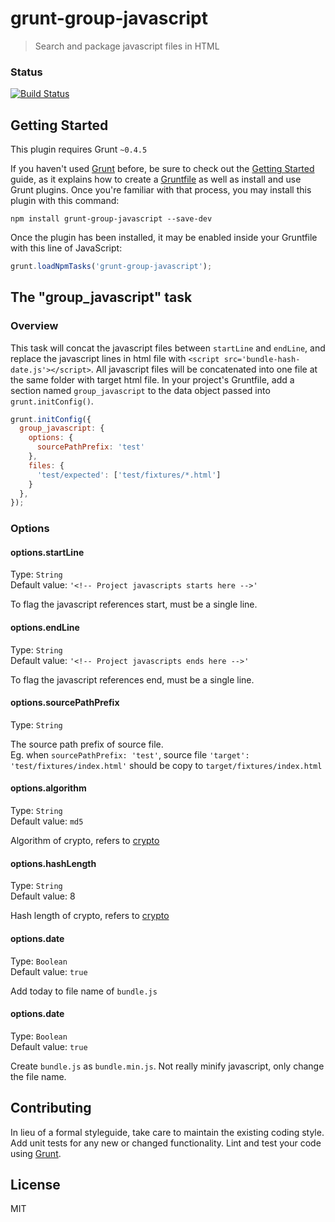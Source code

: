 # grunt-group-javascript

> Search and package javascript files in HTML

### Status
[![Build Status](https://travis-ci.org/bradwoo8621/grunt-group-javascript.png)](https://travis-ci.org/bradwoo8621/grunt-group-javascript)

## Getting Started
This plugin requires Grunt `~0.4.5`

If you haven't used [Grunt](http://gruntjs.com/) before, be sure to check out the [Getting Started](http://gruntjs.com/getting-started) guide, as it explains how to create a [Gruntfile](http://gruntjs.com/sample-gruntfile) as well as install and use Grunt plugins. Once you're familiar with that process, you may install this plugin with this command:

```shell
npm install grunt-group-javascript --save-dev
```

Once the plugin has been installed, it may be enabled inside your Gruntfile with this line of JavaScript:

```js
grunt.loadNpmTasks('grunt-group-javascript');
```

## The "group_javascript" task

### Overview
This task will concat the javascript files between `startLine` and `endLine`, and replace the javascript lines in html file with `<script src='bundle-hash-date.js'></script>`. All javascript files will be concatenated into one file at the same folder with target html file.
In your project's Gruntfile, add a section named `group_javascript` to the data object passed into `grunt.initConfig()`.

```js
grunt.initConfig({
  group_javascript: {
    options: {
      sourcePathPrefix: 'test'
    },
    files: {
      'test/expected': ['test/fixtures/*.html']
    }
  },
});
```

### Options

#### options.startLine
Type: `String`  
Default value: `'<!-- Project javascripts starts here -->'`  

To flag the javascript references start, must be a single line.  

#### options.endLine
Type: `String`  
Default value: `'<!-- Project javascripts ends here -->'`

To flag the javascript references end, must be a single line.  

#### options.sourcePathPrefix
Type: `String`  

The source path prefix of source file.  
Eg. when `sourcePathPrefix: 'test'`, source file `'target': 'test/fixtures/index.html'` should be copy to `target/fixtures/index.html`  

#### options.algorithm
Type: `String`  
Default value: `md5`  

Algorithm of crypto, refers to [crypto](https://www.npmjs.com/package/crypto)  

#### options.hashLength
Type: `String`  
Default value: 8  

Hash length of crypto, refers to [crypto](https://www.npmjs.com/package/crypto)  

#### options.date
Type: `Boolean`  
Default value: `true`  

Add today to file name of `bundle.js`  

#### options.date
Type: `Boolean`  
Default value: `true`  

Create `bundle.js` as `bundle.min.js`. Not really minify javascript, only change the file name.

## Contributing
In lieu of a formal styleguide, take care to maintain the existing coding style. Add unit tests for any new or changed functionality. Lint and test your code using [Grunt](http://gruntjs.com/).

## License
MIT
